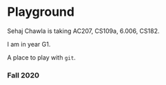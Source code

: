 # Playground

Sehaj Chawla is taking AC207, CS109a, 6.006, CS182.

I am in year G1.

A place to play with `git`.

### Fall 2020

